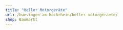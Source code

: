 ```yaml
---
title: "Heller Motorgeräte"
url: /buesingen-am-hochrhein/heller-motorgeraete/
shop: Baumarkt
---
```

